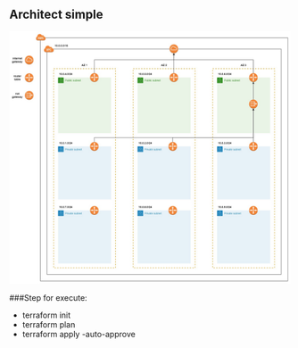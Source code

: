 ## Architect simple
![alt text](https://github.com/phuongnguyen2311/terraform/blob/master/architect.jpeg?raw=true)

###Step for execute:
- terraform init
- terraform plan
- terraform apply -auto-approve